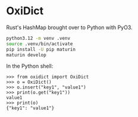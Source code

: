 # OxiDict

Rust's HashMap brought over to Python with PyO3.

```bash
python3.12 -m venv .venv
source .venv/bin/activate
pip install -U pip maturin
maturin develop
```

In the Python shell:

```
>>> from oxidict import OxiDict
>>> o = OxiDict()
>>> o.insert("key1", "value1")
>>> print(o.get("key1"))
value1
>>> print(o)
{"key1": "value1"}
```